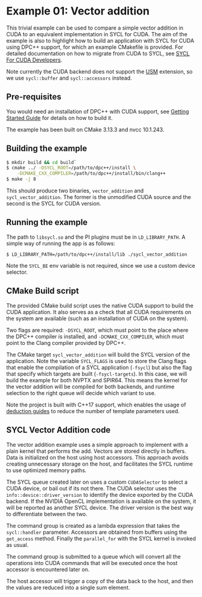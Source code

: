 Example 01: Vector addition 
===============================

This trivial example can be used to compare a simple vector addition in 
CUDA to an equivalent implementation in SYCL for CUDA.
The aim of the example is also to highlight how to build an application
with SYCL for CUDA using DPC++ support, for which an example CMakefile is
provided.
For detailed documentation on how to migrate from CUDA to SYCL, see 
[SYCL For CUDA Developers](https://developer.codeplay.com/products/computecpp/ce/guides/sycl-for-cuda-developers).

Note currently the CUDA backend does not support  the
[USM](https://github.com/intel/llvm/blob/sycl/sycl/doc/extensions/USM/USM.adoc) 
extension, so we use `sycl::buffer` and `sycl::accessors` instead.

Pre-requisites
---------------

You would need an installation of DPC++ with CUDA support, 
see [Getting Started Guide](https://github.com/codeplaysoftware/sycl-for-cuda/blob/cuda/sycl/doc/GetStartedWithSYCLCompiler.md) 
for details on how to build it.

The example has been built on CMake 3.13.3 and nvcc 10.1.243.

Building the example
---------------------

```sh
$ mkdir build && cd build`
$ cmake ../ -DSYCL_ROOT=/path/to/dpc++/install \
    -DCMAKE_CXX_COMPILER=/path/to/dpc++/install/bin/clang++
$ make -j 8
```

This should produce two binaries, `vector_addition` and `sycl_vector_addition`.
The former is the unmodified CUDA source and the second is the SYCL for CUDA
version.

Running the example
--------------------

The path to `libsycl.so` and the PI plugins must be in `LD_LIBRARY_PATH`.
A simple way of running the app is as follows:

```
$ LD_LIBRARY_PATH=/path/to/dpc++/install/lib ./sycl_vector_addition
```

Note the `SYCL_BE` env variable is not required, since we use a custom
device selector.

CMake Build script
------------------------

The provided CMake build script uses the native CUDA support to build the
CUDA application. It also serves as a check that all CUDA requirements
on the system are available (such as an installation of CUDA on the system).

Two flags are required: `-DSYCL_ROOT`, which must point to the place where the
DPC++ compiler is installed, and `-DCMAKE_CXX_COMPILER`, which must point to
the Clang compiler provided by DPC++. 

The CMake target `sycl_vector_addition` will build the SYCL version of
the application.
Note the variable `SYCL_FLAGS` is used to store the Clang flags that enable
the compilation of a SYCL application (`-fsycl`) but also the flag that specify
which targets are built (`-fsycl-targets`).
In this case, we will build the example for both NVPTX and SPIR64. 
This means the kernel for the vector addition will be compiled for both
backends, and runtime selection to the right queue will decide which variant
to use.

Note the project is built with C++17 support, which enables the usage of
[deduction guides](https://github.com/intel/llvm/blob/sycl/sycl/doc/extensions/deduction_guides/SYCL_INTEL_deduction_guides.asciidoc) to reduce the number of template parameters used.

SYCL Vector Addition code
--------------------------

The vector addition example uses a simple approach to implement with a plain
kernel that performs the add. Vectors are stored directly in buffers.
Data is initialized on the host using host accessors. 
This approach avoids creating unnecessary storage on the host, and facilitates
the SYCL runtime to use optimized memory paths.

The SYCL queue created later on uses a custom `CUDASelector` to select
a CUDA device, or bail out if its not there. 
The CUDA selector uses the `info::device::driver_version` to identify the 
device exported by the CUDA backend.
If the NVIDIA OpenCL implementation is available on the
system, it will be reported as another SYCL device. The driver 
version is the best way to differentiate between the two.

The command group is created as a lambda expression that takes the
`sycl::handler` parameter. Accessors are obtained from buffers using the
`get_access` method.
Finally the `parallel_for` with the SYCL kernel is invoked as usual.

The command group is submitted to a queue which will convert all the 
operations into CUDA commands that will be executed once the host accessor
is encountered later on.

The host accessor will trigger a copy of the data back to the host, and
then the values are reduced into a single sum element.
